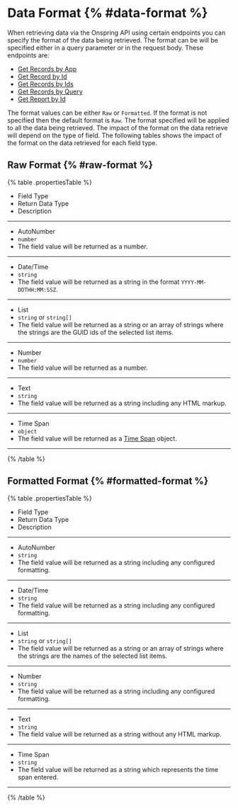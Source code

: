 # Data Format {% #data-format %}

When retrieving data via the Onspring API using certain endpoints you can specify the format of the data being retrieved. The format can be will be specified either in a query parameter or in the request body. These endpoints are:

- [Get Records by App](#get-records-by-app)
- [Get Record by Id](#get-record-by-id)
- [Get Records by Ids](#get-records-by-ids)
- [Get Records by Query](#get-records-by-query)
- [Get Report by Id](#get-report-by-id)

The format values can be either `Raw` or `Formatted`. If the format is not specified then the default format is `Raw`. The format specified will be applied to all the data being retrieved. The impact of the format on the data retrieve will depend on the type of field. The following tables shows the impact of the format on the data retrieved for each field type.

## Raw Format {% #raw-format %}

{% table .propertiesTable %}

- Field Type
- Return Data Type
- Description

---

- AutoNumber
- `number`
- The field value will be returned as a number.

---

- Date/Time
- `string`
- The field value will be returned as a string in the format `YYYY-MM-DDTHH:MM:SSZ`.

---

- List
- `string` or `string[]`
- The field value will be returned as a string or an array of strings where the strings are the GUID ids of the selected list items.

---

- Number
- `number`
- The field value will be returned as a number.

---

- Text
- `string`
- The field value will be returned as a string including any HTML markup.

---

- Time Span
- `object`
- The field value will be returned as a [Time Span](#time-span-field-value) object.

---

{% /table %}

## Formatted Format {% #formatted-format %}

{% table .propertiesTable %}

- Field Type
- Return Data Type
- Description

---

- AutoNumber
- `string`
- The field value will be returned as a string including any configured formatting.

---

- Date/Time
- `string`
- The field value will be returned as a string including any configured formatting.

---

- List
- `string` or `string[]`
- The field value will be returned as a string or an array of strings where the strings are the names of the selected list items.

---

- Number
- `string`
- The field value will be returned as a string including any configured formatting.

---

- Text
- `string`
- The field value will be returned as a string without any HTML markup.

---

- Time Span
- `string`
- The field value will be returned as a string which represents the time span entered.

---

{% /table %}
